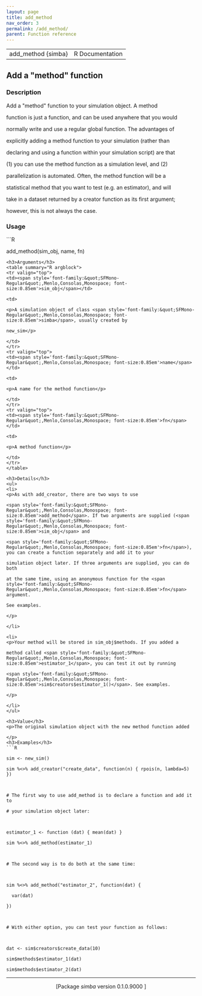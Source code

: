 ```yaml
---
layout: page
title: add_method 
nav_order: 3 
permalink: /add_method/
parent: Function reference
---
```


<table width="100%" summary="page for add_method {simba}"><tr>
<td>add_method {simba}</td>
<td style="text-align: right;">R Documentation</td>
</tr></table>

<h2>Add a "method" function</h2>
<h3>Description</h3>
<p>Add a "method" function to your simulation object. A method
function is just a function, and can be used anywhere that you would
normally write and use a regular global function. The advantages of
explicitly adding a method function to your simulation (rather than
declaring and using a function within your simulation script) are that
(1) you can use the method function as a simulation level, and (2)
parallelization is automated. Often, the method function will be a
statistical method that you want to test (e.g. an estimator), and will
take in a dataset returned by a creator function as its first argument;
however, this is not always the case.
</p>
<h3>Usage</h3>
```R
add_method(sim_obj, name, fn)
```
<h3>Arguments</h3>
<table summary="R argblock">
<tr valign="top">
<td><span style='font-family:&quot;SFMono-Regular&quot;,Menlo,Consolas,Monospace; font-size:0.85em'>sim_obj</span></td>
<td>
<p>A simulation object of class <span style='font-family:&quot;SFMono-Regular&quot;,Menlo,Consolas,Monospace; font-size:0.85em'>simba</span>, usually created by
new_sim</p>
</td>
</tr>
<tr valign="top">
<td><span style='font-family:&quot;SFMono-Regular&quot;,Menlo,Consolas,Monospace; font-size:0.85em'>name</span></td>
<td>
<p>A name for the method function</p>
</td>
</tr>
<tr valign="top">
<td><span style='font-family:&quot;SFMono-Regular&quot;,Menlo,Consolas,Monospace; font-size:0.85em'>fn</span></td>
<td>
<p>A method function</p>
</td>
</tr>
</table>

<h3>Details</h3>
<ul>
<li>
<p>As with add_creator, there are two ways to use
<span style='font-family:&quot;SFMono-Regular&quot;,Menlo,Consolas,Monospace; font-size:0.85em'>add_method</span>. If two arguments are supplied (<span style='font-family:&quot;SFMono-Regular&quot;,Menlo,Consolas,Monospace; font-size:0.85em'>sim_obj</span> and
<span style='font-family:&quot;SFMono-Regular&quot;,Menlo,Consolas,Monospace; font-size:0.85em'>fn</span>), you can create a function separately and add it to your
simulation object later. If three arguments are supplied, you can do both
at the same time, using an anonymous function for the <span style='font-family:&quot;SFMono-Regular&quot;,Menlo,Consolas,Monospace; font-size:0.85em'>fn</span> argument.
See examples.
</p>
</li>
<li>
<p>Your method will be stored in sim_obj$methods. If you added a
method called <span style='font-family:&quot;SFMono-Regular&quot;,Menlo,Consolas,Monospace; font-size:0.85em'>estimator_1</span>, you can test it out by running
<span style='font-family:&quot;SFMono-Regular&quot;,Menlo,Consolas,Monospace; font-size:0.85em'>sim$creators$estimator_1()</span>. See examples.
</p>
</li>
</ul>

<h3>Value</h3>
<p>The original simulation object with the new method function added
</p>
<h3>Examples</h3>
```R
sim <- new_sim()
sim %<>% add_creator("create_data", function(n) { rpois(n, lambda=5) })

# The first way to use add_method is to declare a function and add it to
# your simulation object later:

estimator_1 <- function (dat) { mean(dat) }
sim %<>% add_method(estimator_1)

# The second way is to do both at the same time:

sim %<>% add_method("estimator_2", function(dat) {
  var(dat)
})

# With either option, you can test your function as follows:

dat <- sim$creators$create_data(10)
sim$methods$estimator_1(dat)
sim$methods$estimator_2(dat)
```
<hr>

<div style="text-align: center;">[Package <em>simba</em> version 0.1.0.9000 ]</div>
